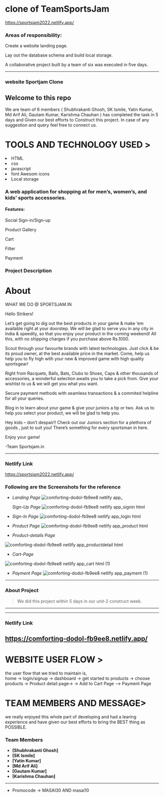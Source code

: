 # clone of TeamSportsJam 
https://sportsjam2022.netlify.app/



<h3>Areas of responsibility:</h3>
<p>Create a website landing page.</p>
<p>Lay out the database schema and build local storage.</p>
<p>A collaborative project built by a team of six was executed in five days.</p>



----------------------
###  website <span>Sportjam Clone<span>

 <h2>Welcome to this repo</h2>
 We are team of 6 members ( Shubhrakanti Ghosh, SK Ismile, Yatin Kumar, Md Arif Ali, Gautam Kumar, Karishma Chauhan ) has completed the task in 5 days and Given our 
 best efforts to Construct this project.
In case of any suggestion and query feel free to connect us.
 
 <h1>TOOLS AND TECHNOLOGY USED ></h1>
  <li>HTML</li>
  <li>css</li>
<li>javascript</li>  
<li>font Awesom icons</li>
<li>Local storage</li>

 
 <h3>A web application for shopping at for men’s, women’s, and kids’ sports accessories.</h3>
<h4>Features:</h4>
<p>Social Sign-in/Sign-up
<p>Product Gallery</p>
<p>Cart </p>
<p>Filter </p>
<p>Payment</p>

### Project Description
 
 <h1>About </h1>
WHAT WE DO @ SPORTSJAM.IN

Hello  Strikers!

Let’s get going to dig out the best products in your game & make ‘em available right at your doorstep. We will be glad to serve you in any city in India & speedily, so that you enjoy your product in the coming weekend! All this, with no shipping charges if you purchase above Rs.1000.

Scout through your favourite brands with latest technologies. Just click & be its proud owner, at the best available price in the market. Come, help us help you to fly high with your new & improved game with high quality sportsgear!

Right from Racquets, Balls, Bats, Clubs to Shoes, Caps & other thousands of accessories, a wonderful selection awaits you to take a pick from. Give your wishlist to us & we will get you what you want.

Secure payment methods with seamless transactions & a commited helpline for all your queries.

Blog in to learn about your game & give your juniors a tip or two. Ask us to help you select your product, we will be glad to help you.

Hey kids – don’t despair!! Check out our Juniors section for a plethora of goods , just to suit you! There’s something for every sportsman in here.

Enjoy your game!

-Team Sportsjam.in

---

### Netlify Link
 
https://sportsjam2022.netlify.app/
 
 
 ### Following are the Screenshots for the reference

- *Landing Page*
  ![comforting-dodol-fb9ee8 netlify app_](https://user-images.githubusercontent.com/101392872/191113480-5ceb73d0-be1c-4513-a476-d360d6261393.png)

  
   *Sign-Up Page*
  ![comforting-dodol-fb9ee8 netlify app_signin html](https://user-images.githubusercontent.com/101392872/191112403-327e4f5e-010b-406a-a11b-9406065e2a0d.png)


- *Sign-In Page*
![comforting-dodol-fb9ee8 netlify app_login html](https://user-images.githubusercontent.com/101392872/191112346-b0c1cca7-c152-4345-aa27-fd952bdf0f31.png)

- *Product Page*
![comforting-dodol-fb9ee8 netlify app_product html](https://user-images.githubusercontent.com/101392872/191112483-20003819-1231-4e1e-94f0-0ade4b4c4651.png)

 

- *Product-details Page*

![comforting-dodol-fb9ee8 netlify app_productdetail html](https://user-images.githubusercontent.com/101392872/191113733-e7398ef6-7d12-472c-b9f4-1cfe5c5d1a08.png)


- *Cart-Page*

![comforting-dodol-fb9ee8 netlify app_cart html (1)](https://user-images.githubusercontent.com/101392872/191114430-9be59097-03da-425d-9eb8-42aa9d7fa978.png)




- *Payment Page*
![comforting-dodol-fb9ee8 netlify app_payment (1)](https://user-images.githubusercontent.com/101392872/191114540-83c7f3fd-f9f4-493f-b0ca-fabd87eb9da2.png)




---

### About Project

> We did this project within 5 days in our unit-2 construct week.


---

------

### Netlify Link

https://comforting-dodol-fb9ee8.netlify.app/
------
 
<h1>WEBSITE USER FLOW ></h1>

the user flow that we tried to maintain is,
<br/>
home -> login/signup -> dashboard -> get started to products ->
choose products -> Product detail page-> -> Add to Cart Page --> Payment Page

 <h1>TEAM MEMBERS AND MESSAGE></h1>
we really enjoyed this whole part of developing and had a learing experience and have given our best efforts to bring the BEST thing as POSSIBLE.

### Team Members

- **[Shubhrakanti Ghosh]**
- **[SK Ismile]**
- **[Yatin Kumar]**
- **[Md Arif Ali]**
- **[Gautam Kumar]**
- **[Karishma Chauhan]**

---

- Promocode -> MASAI30 AND masai10
